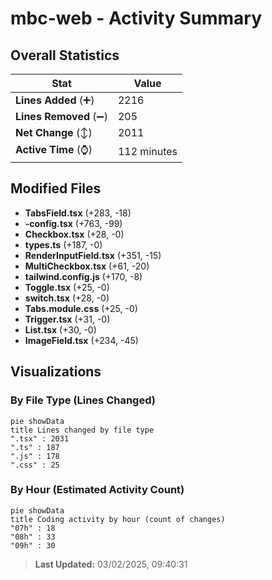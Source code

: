 # mbc-web - Activity Summary 

## Overall Statistics

| Stat                   | Value                                                             |
| ---------------------- | ----------------------------------------------------------------- |
| **Lines Added** (➕)   | 2216                                          |
| **Lines Removed** (➖) | 205                                        |
| **Net Change** (↕)    | 2011                |
| **Active Time** (⌚)   | 112 minutes |


## Modified Files
- **TabsField.tsx** (+283, -18)
- **-config.tsx** (+763, -99)
- **Checkbox.tsx** (+28, -0)
- **types.ts** (+187, -0)
- **RenderInputField.tsx** (+351, -15)
- **MultiCheckbox.tsx** (+61, -20)
- **tailwind.config.js** (+170, -8)
- **Toggle.tsx** (+25, -0)
- **switch.tsx** (+28, -0)
- **Tabs.module.css** (+25, -0)
- **Trigger.tsx** (+31, -0)
- **List.tsx** (+30, -0)
- **ImageField.tsx** (+234, -45)

## Visualizations

### By File Type (Lines Changed)

```mermaid
pie showData
title Lines changed by file type
".tsx" : 2031
".ts" : 187
".js" : 178
".css" : 25
```

### By Hour (Estimated Activity Count)

```mermaid
pie showData
title Coding activity by hour (count of changes)
"07h" : 18
"08h" : 33
"09h" : 30
```


> **Last Updated:** 03/02/2025, 09:40:31